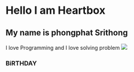 # Hello I am Heartbox
## My name is phongphat Srithong

I love Programming and I love solving problem
![](BiRTHDAY)
### BiRTHDAY
